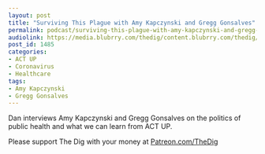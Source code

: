 ```yaml
---
layout: post
title: "Surviving This Plague with Amy Kapczynski and Gregg Gonsalves"
permalink: podcast/surviving-this-plague-with-amy-kapczynski-and-gregg-gonsalves/
audiolink: https://media.blubrry.com/thedig/content.blubrry.com/thedig/The_Dig-EP_250-KapGon.mp3
post_id: 1485
categories: 
- ACT UP
- Coronavirus
- Healthcare
tags: 
- Amy Kapczynski
- Gregg Gonsalves
---
```


Dan interviews Amy Kapczynski and Gregg Gonsalves on the politics of public health and what we can learn from ACT UP.

Please support The Dig with your money at 
[Patreon.com/TheDig](https://Patreon.com/TheDig)